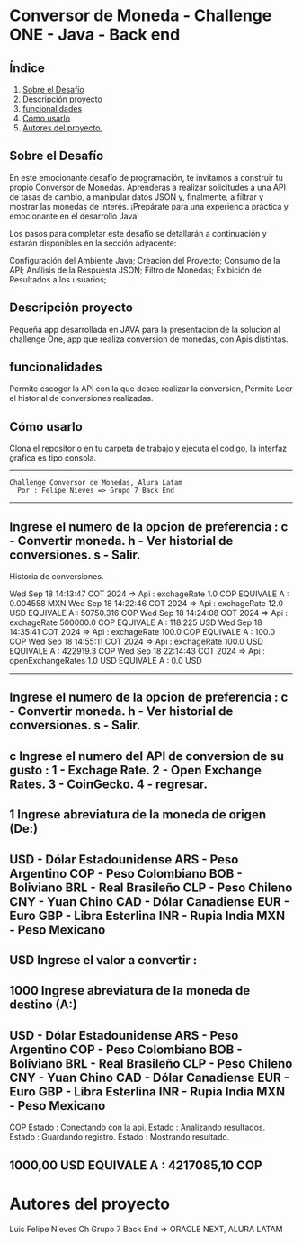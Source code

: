 # Conversor de Moneda - Challenge ONE - Java - Back end

## Índice
1. [Sobre el Desafío](#Sobre-el-Desafío)
2. [Descripción proyecto](#Descripción-proyecto)
3. [funcionalidades](#funcionalidades)
4. [Cómo usarlo](#Cómo-usarlo)
5. [Autores del proyecto.](#Autores-del-proyecto)




## Sobre el Desafío

En este emocionante desafío de programación, te invitamos a construir 
tu propio Conversor de Monedas. Aprenderás a realizar solicitudes a 
una API de tasas de cambio, a manipular datos JSON y, 
finalmente, a filtrar y mostrar las monedas de interés. 
¡Prepárate para una experiencia práctica y emocionante en el desarrollo Java!

Los pasos para completar este desafío se detallarán a continuación y estarán 
disponibles en la sección adyacente:

Configuración del Ambiente Java;
Creación del Proyecto;
Consumo de la API;
Análisis de la Respuesta JSON;
Filtro de Monedas;
Exibición de Resultados a los usuarios;

## Descripción proyecto

Pequeña app desarrollada en JAVA para la presentacion de la solucion al challenge One,
app que realiza conversion de monedas, con Apis distintas.

## funcionalidades

Permite escoger la APi con la que desee realizar la conversion,
Permite Leer el historial de conversiones realizadas.

## Cómo usarlo

Clona el repositorio en tu carpeta de trabajo y ejecuta el codigo, la interfaz grafica es tipo consola.

****************************************************
    Challenge Conversor de Monedas, Alura Latam
      Por : Felipe Nieves => Grupo 7 Back End
****************************************************

Ingrese el numero de la opcion de preferencia :
c - Convertir moneda.
h - Ver historial de conversiones.
s - Salir.
-----------------------------------------------------

Historia de conversiones.

Wed Sep 18 14:13:47 COT 2024 => Api : exchageRate 1.0 COP EQUIVALE A : 0.004558 MXN
Wed Sep 18 14:22:46 COT 2024 => Api : exchageRate 12.0 USD EQUIVALE A : 50750.316 COP
Wed Sep 18 14:24:08 COT 2024 => Api : exchageRate 500000.0 COP EQUIVALE A : 118.225 USD
Wed Sep 18 14:35:41 COT 2024 => Api : exchageRate 100.0 COP EQUIVALE A : 100.0 COP
Wed Sep 18 14:55:11 COT 2024 => Api : exchageRate 100.0 USD EQUIVALE A : 422919.3 COP
Wed Sep 18 22:14:43 COT 2024 => Api : openExchangeRates 1.0 USD EQUIVALE A : 0.0 USD

-----------------------------------------------------
Ingrese el numero de la opcion de preferencia :
c - Convertir moneda.
h - Ver historial de conversiones.
s - Salir.
-----------------------------------------------------

c
Ingrese el numero del API de conversion de su gusto :
1 - Exchage Rate.
2 - Open Exchange Rates.
3 - CoinGecko.
4 - regresar.
-----------------------------------------------------
1
Ingrese abreviatura de la moneda de origen (De:)
-----------------------------------------------------

USD - Dólar Estadounidense
ARS - Peso Argentino
COP - Peso Colombiano
BOB - Boliviano
BRL - Real Brasileño
CLP - Peso Chileno
CNY - Yuan Chino
CAD - Dólar Canadiense
EUR - Euro
GBP - Libra Esterlina
INR - Rupia India
MXN - Peso Mexicano
-----------------------------------------------------
USD
Ingrese el valor a convertir :
-----------------------------------------------------

1000
Ingrese abreviatura de la moneda de destino (A:)
-----------------------------------------------------

USD - Dólar Estadounidense
ARS - Peso Argentino
COP - Peso Colombiano
BOB - Boliviano
BRL - Real Brasileño
CLP - Peso Chileno
CNY - Yuan Chino
CAD - Dólar Canadiense
EUR - Euro
GBP - Libra Esterlina
INR - Rupia India
MXN - Peso Mexicano
-----------------------------------------------------
COP
Estado : Conectando con la api.
Estado : Analizando resultados.
Estado : Guardando registro.
Estado : Mostrando resultado.

1000,00 USD EQUIVALE A : 4217085,10 COP
-----------------------------------------------------

# Autores del proyecto

Luis Felipe Nieves Ch
Grupo 7 Back End => ORACLE NEXT, ALURA LATAM
